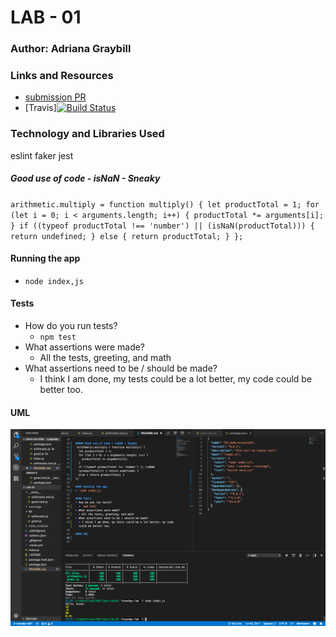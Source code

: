 # LAB - 01

### Author: Adriana Graybill

### Links and Resources
* [submission PR](https://github.com/adriana-401-advanced-javascript/lab-01/pull/1)
* [Travis][![Build Status](https://travis-ci.com/adriana-401-advanced-javascript/lab-01.svg?branch=master)](https://travis-ci.com/adriana-401-advanced-javascript/lab-01)

### Technology and Libraries Used
eslint
faker
jest

##### Good use of code - isNaN - Sneaky
`arithmetic.multiply = function multiply() {
  let productTotal = 1;
  for (let i = 0; i < arguments.length; i++) {
    productTotal *= arguments[i];
  }
  if ((typeof productTotal !== 'number') || (isNaN(productTotal))) { return undefined; }
  else { return productTotal; }
};`

#### Running the app
* `node index,js`
  
#### Tests
* How do you run tests?
  * `npm test`
* What assertions were made?
  * All the tests, greeting, and math
* What assertions need to be / should be made?
  * I think I am done, my tests could be a lot better, my code could be better too.

#### UML
![Picture](lab-01.png "VSC Screenshot")
